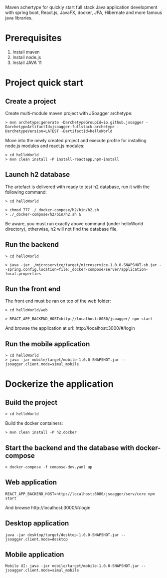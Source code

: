 
Maven achertype for  quickly start full stack Java application development with spring boot, React.js, JavaFX, docker, JPA, Hibernate and more famous java libraries.


# Prerequisites

1. Install maven
2. Install node.js
3. Install JAVA 11

 
# Project quick start

## Create a project

Create multi-module maven project with JSoagger archetype:

```
> mvn archetype:generate -DarchetypeGroupId=io.github.jsoagger -DarchetypeArtifactId=jsoagger-fullstack-archetype -DarchetypeVersion=LATEST -DartifactId=helloWorld
 ```

Move into the newly created project and execute profile for installing node.js modules and react.js modules:

```
> cd helloWorld
> mvn clean install -P install-reactapp,npm-install
```

## Launch h2 database

The artefact is delivered with ready to test h2 database, run it with the following command:

```
> cd helloWorld

> chmod 777 ./_docker-compose/h2/bin/h2.sh
> ./_docker-compose/h2/bin/h2.sh &
```

Be aware, you must run exactly above command (under helloWorld directory), otherwise, h2 will not find the database file.


## Run the backend

```
> cd helloWorld

> java -jar ./microservice/target/microservice-1.0.0-SNAPSHOT-sb.jar --spring.config.location=file:_docker-compose/server/application-local.properties 
```

## Run the front end

The front end must be ran on top of the web folder:

```
> cd helloWorld/web
```

```
> REACT_APP_BACKEND_HOST=http://localhost:8080/jsoagger/ npm start
```

And browse the application at url: http://localhost:3000/#/login


## Run the mobile application

```
> cd helloWorld
> java -jar mobile/target/mobile-1.0.0-SNAPSHOT.jar --jsoagger.client.mode=simul_mobile
```




# Dockerize the application

## Build the project

```
> cd helloWorld
```

Build the docker containers:

```
> mvn clean install -P h2,docker
```


## Start the backend and the database with docker-compose

```
> docker-compose -f compose-dev.yaml up
```

## Web application

```
REACT_APP_BACKEND_HOST=http://localhost:8080/jsoagger/serv/core npm start
```

And browse http://localhost:3000/#/login

## Desktop application

```
java -jar desktop/target/desktop-1.0.0-SNAPSHOT.jar --jsoagger.client.mode=desktop
```

## Mobile application
```
Mobile UI: java -jar mobile/target/mobile-1.0.0-SNAPSHOT.jar --jsoagger.client.mode=simul_mobile
```

